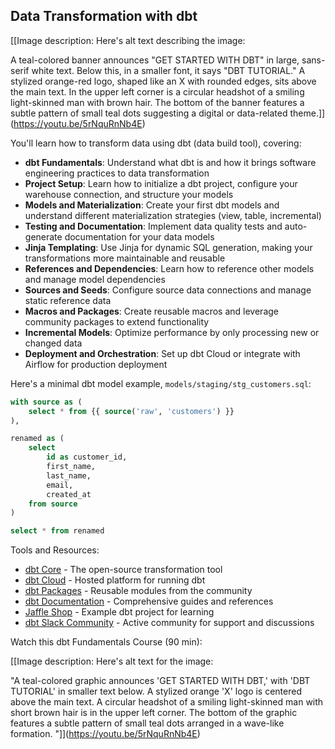## Data Transformation with dbt

[[Image description: Here's alt text describing the image:

A teal-colored banner announces "GET STARTED WITH DBT" in large, sans-serif white text.  Below this, in a smaller font, it says "DBT TUTORIAL."  A stylized orange-red logo, shaped like an X with rounded edges, sits above the main text.  In the upper left corner is a circular headshot of a smiling light-skinned man with brown hair.  The bottom of the banner features a subtle pattern of small teal dots suggesting a digital or data-related theme.]](https://youtu.be/5rNquRnNb4E)

You'll learn how to transform data using dbt (data build tool), covering:

- **dbt Fundamentals**: Understand what dbt is and how it brings software engineering practices to data transformation
- **Project Setup**: Learn how to initialize a dbt project, configure your warehouse connection, and structure your models
- **Models and Materialization**: Create your first dbt models and understand different materialization strategies (view, table, incremental)
- **Testing and Documentation**: Implement data quality tests and auto-generate documentation for your data models
- **Jinja Templating**: Use Jinja for dynamic SQL generation, making your transformations more maintainable and reusable
- **References and Dependencies**: Learn how to reference other models and manage model dependencies
- **Sources and Seeds**: Configure source data connections and manage static reference data
- **Macros and Packages**: Create reusable macros and leverage community packages to extend functionality
- **Incremental Models**: Optimize performance by only processing new or changed data
- **Deployment and Orchestration**: Set up dbt Cloud or integrate with Airflow for production deployment

Here's a minimal dbt model example, `models/staging/stg_customers.sql`:

```sql
with source as (
    select * from {{ source('raw', 'customers') }}
),

renamed as (
    select
        id as customer_id,
        first_name,
        last_name,
        email,
        created_at
    from source
)

select * from renamed
```

Tools and Resources:

- [dbt Core](https://github.com/dbt-labs/dbt-core) - The open-source transformation tool
- [dbt Cloud](https://www.getdbt.com/product/dbt-cloud) - Hosted platform for running dbt
- [dbt Packages](https://hub.getdbt.com/) - Reusable modules from the community
- [dbt Documentation](https://docs.getdbt.com/) - Comprehensive guides and references
- [Jaffle Shop](https://github.com/dbt-labs/jaffle_shop) - Example dbt project for learning
- [dbt Slack Community](https://www.getdbt.com/community/) - Active community for support and discussions

Watch this dbt Fundamentals Course (90 min):

[[Image description: Here's alt text for the image:

"A teal-colored graphic announces 'GET STARTED WITH DBT,'  with 'DBT TUTORIAL' in smaller text below.  A stylized orange 'X' logo is centered above the main text.  A circular headshot of a smiling light-skinned man with short brown hair is in the upper left corner.  The bottom of the graphic features a subtle pattern of small teal dots arranged in a wave-like formation. "]](https://youtu.be/5rNquRnNb4E)
